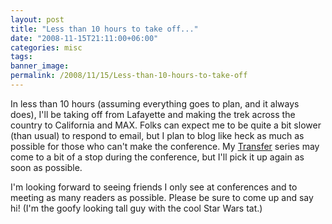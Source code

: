 ```yaml
---
layout: post
title: "Less than 10 hours to take off..."
date: "2008-11-15T21:11:00+06:00"
categories: misc 
tags: 
banner_image: 
permalink: /2008/11/15/Less-than-10-hours-to-take-off
---
```


In less than 10 hours (assuming everything goes to plan, and it always does), I'll be taking off from Lafayette and making the trek across the country to California and MAX. Folks can expect me to be quite a bit slower (than usual) to respond to email, but I plan to blog like heck as much as possible for those who can't make the conference. My <a href="http://www.raymondcamden.com/index.cfm/transfer">Transfer</a> series may come to a bit of a stop during the conference, but I'll pick it up again as soon as possible. 

I'm looking forward to seeing friends I only see at conferences and to meeting as many readers as possible. Please be sure to come up and say hi! (I'm the goofy looking tall guy with the cool Star Wars tat.)